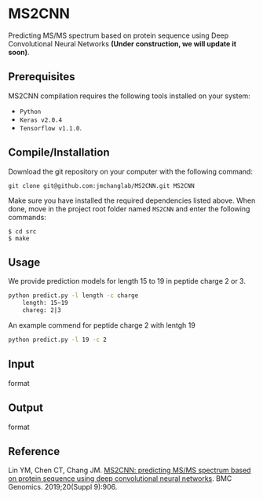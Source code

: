 # MS2CNN
Predicting MS/MS spectrum based on protein sequence using Deep Convolutional Neural Networks
**(Under construction, we will update it soon)**.

Prerequisites
--------------
MS2CNN compilation requires the following tools installed on your system:
* ``Python``
* ``Keras v2.0.4``
* ``Tensorflow v1.1.0``.

Compile/Installation 
--------------------

Download the git repository on your computer with the following command: 

    git clone git@github.com:jmchanglab/MS2CNN.git MS2CNN
    
Make sure you have installed the required dependencies listed above. 
When done, move in the project root folder named ``MS2CNN`` and enter the 
following commands:     
    
    $ cd src
    $ make

Usage 
--------------------
We provide prediction models for length 15 to 19 in peptide charge 2 or 3.

```bash
python predict.py -l length -c charge
	length: 15~19
	chareg: 2|3
```
	
An example commend for peptide charge 2 with lentgh 19
```bash
python predict.py -l 19 -c 2
```

Input
--------------------
format

Output
--------------------
format

Reference
--------------------
Lin YM, Chen CT, Chang JM. [MS2CNN: predicting MS/MS spectrum based on protein sequence using deep convolutional neural networks](https://bmcgenomics.biomedcentral.com/articles/10.1186/s12864-019-6297-6). BMC Genomics. 2019;20(Suppl 9):906.
